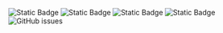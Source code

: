 ![Static Badge](https://img.shields.io/badge/blacklists-61-000000) ![Static Badge](https://img.shields.io/badge/blacklisted-2983646-cc0000) ![Static Badge](https://img.shields.io/badge/whitelisted-2254-00CC00) ![Static Badge](https://img.shields.io/badge/streaming_blacklist-28107-000000) ![GitHub issues](https://img.shields.io/github/issues/fabriziosalmi/blacklists)
